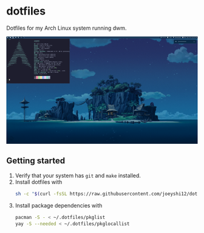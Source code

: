 # dotfiles

Dotfiles for my Arch Linux system running dwm.

![Desktop preview](/assets/preview.webp)

## Getting started

1. Verify that your system has `git` and `make` installed.
2. Install dotfiles with
    ```sh
    sh -c "$(curl -fsSL https://raw.githubusercontent.com/joeyshi12/dotfiles/refs/heads/main/scripts/install.sh)"
    ```
3. Install package dependencies with
    ```sh
    pacman -S - < ~/.dotfiles/pkglist
    yay -S --needed < ~/.dotfiles/pkglocallist
    ```
